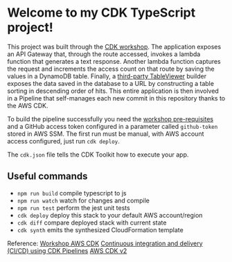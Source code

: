 # Welcome to my CDK TypeScript project!

This project was built through the [CDK workshop](https://cdkworkshop.com/20-typescript.html).
The application exposes an API Gateway that, through the route accessed, invokes a lambda function that generates a text response. Another lambda function captures the request and increments the access count on that route by saving the values in a DynamoDB table. Finally, a [third-party TableViewer](https://www.npmjs.com/package/cdk-dynamo-table-viewer) builder exposes the data saved in the database to a URL by constructing a table sorting in descending order of hits.
This entire application is then involved in a Pipeline that self-manages each new commit in this repository thanks to the AWS CDK.

To build the pipeline successfully you need the [workshop pre-requisites](https://cdkworkshop.com/15-prerequisites.html) and a GitHub access token configured in a parameter called `github-token` stored in AWS SSM. The first run must be manual, with AWS account access configured, just run `cdk deploy`.

The `cdk.json` file tells the CDK Toolkit how to execute your app.

## Useful commands

- `npm run build` compile typescript to js
- `npm run watch` watch for changes and compile
- `npm run test` perform the jest unit tests
- `cdk deploy` deploy this stack to your default AWS account/region
- `cdk diff` compare deployed stack with current state
- `cdk synth` emits the synthesized CloudFormation template

Reference:
[Workshop AWS CDK](https://cdkworkshop.com/20-typescript.html)
[Continuous integration and delivery (CI/CD) using CDK Pipelines](https://docs.aws.amazon.com/cdk/v2/guide/cdk_pipeline.html)
[AWS CDK v2](https://docs.aws.amazon.com/cdk/api/v2/)
